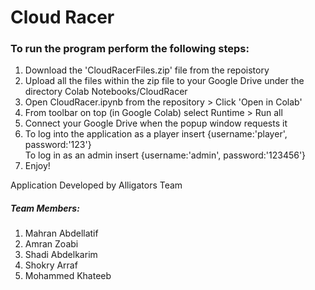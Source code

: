 <h1>Cloud Racer</h1>
<h3>To run the program perform the following steps:</h3>
<ol>
  <li>Download the 'CloudRacerFiles.zip' file from the repoistory</li>
  <li>Upload all the files within the zip file to your Google Drive under the directory Colab Notebooks/CloudRacer</li>
  <li>Open CloudRacer.ipynb from the repository > Click 'Open in Colab'</li>
  <li>From toolbar on top (in Google Colab) select Runtime > Run all</li>
  <li>Connect your Google Drive when the popup window requests it</li>
  <li>To log into the application as a player insert {username:'player', password:'123'}<br>To log in as an admin insert {username:'admin', password:'123456'}</li>
  <li>Enjoy!</li>
</ol>

<span>Application Developed by Alligators Team</span>
<h5>Team Members:</h5>
<ol>
  <li>Mahran Abdellatif</li>
  <li>Amran Zoabi</li>
  <li>Shadi Abdelkarim</li>
  <li>Shokry Arraf</li>
  <li>Mohammed Khateeb</li>
</ol>
